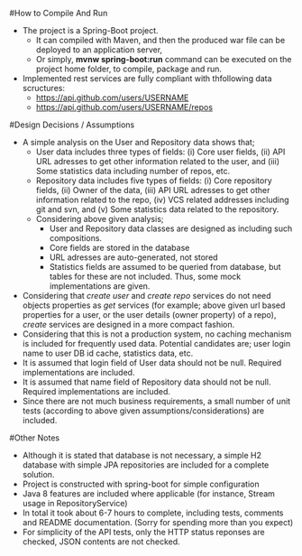 #How to Compile And Run
- The project is a Spring-Boot project. 
    - It can compiled with Maven, and then the produced war file can be deployed to an application server,
    - Or simply, **mvnw spring-boot:run** command can be executed on the project home folder, to compile, package and run.
- Implemented rest services are fully compliant with thfollowing data scructures:
    - https://api.github.com/users/USERNAME
    - https://api.github.com/users/USERNAME/repos

#Design Decisions / Assumptions
- A simple analysis on the User and Repository data shows that;
    - User data includes three types of fields: (i) Core user fields, (ii) API URL adresses to get other information related to the user, and (iii) Some statistics data including number of repos, etc.
    - Repository data includes five types of fields: (i) Core repository fields, (ii) Owner of the data, (iii) API URL adresses to get other information related to the repo, (iv) VCS related addresses including git and svn, and (v) Some statistics data related to the repository.
    - Considering above given analysis;
        - User and Repository data classes are designed as including such compositions.
        - Core fields are stored in the database
        - URL adresses are auto-generated, not stored
        - Statistics fields are assumed to be queried from database, but tables for these are not included. Thus, some mock implementations are given.
- Considering that _create user_ and _create repo_ services do not need objects properties as _get_ services (for example; above given url based properties for a user, or the user details (owner property) of a repo), _create_ services are designed in a more compact fashion.
- Considering that this is not a production system, no caching mechanism is included for frequently used data. Potential candidates are; user login name to user DB id cache, statistics data, etc.
- It is assumed that login field of User data should not be null. Required implementations are included. 
- It is assumed that name field of Repository data should not be null. Required implementations are included. 
- Since there are not much business requirements, a small number of unit tests (according to above given assumptions/considerations) are included.

#Other Notes
- Although it is stated that database is not necessary, a simple H2 database with simple JPA repositories are included for a complete solution.
- Project is constructed with spring-boot for simple configuration
- Java 8 features are included where applicable (for instance, Stream usage in RepositoryService)
- In total it took about 6-7 hours to complete, including tests, comments and README documentation. (Sorry for spending more than you expect)
- For simplicity of the API tests, only the HTTP status reponses are checked, JSON contents are not checked.